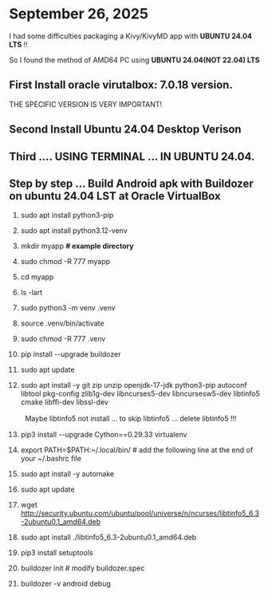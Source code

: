 # September 26, 2025 

I had some difficulties packaging a Kivy/KivyMD app with <b>UBUNTU 24.04 LTS</b> !!

So I found the method of AMD64 PC using <b>UBUNTU 24.04(NOT 22.04) LTS</b>

## First Install oracle virutalbox: 7.0.18 version. 

THE SPECIFIC VERSION IS VERY IMPORTANT!

## Second Install Ubuntu 24.04 Desktop Verison

## Third .... USING TERMINAL ... IN UBUNTU 24.04.

## Step by step ... Build Android apk with Buildozer on ubuntu 24.04 LST at Oracle VirtualBox

1. sudo apt install python3-pip

2. sudo apt install python3.12-venv

3. mkdir myapp                  <b> # example directory </b>

4. sudo chmod -R 777 myapp

5. cd myapp

6. ls -lart

7. sudo python3 -m venv .venv

8. source .venv/bin/activate

9. sudo chmod -R 777 .venv

10. pip install --upgrade buildozer

11. sudo apt update

12. sudo apt install -y git zip unzip openjdk-17-jdk python3-pip autoconf libtool pkg-config zlib1g-dev libncurses5-dev libncursesw5-dev libtinfo5 cmake libffi-dev libssl-dev

　　 Maybe libtinfo5 not install ... to skip libtinfo5 ... delete libtinfo5 !!!

13. pip3 install --upgrade Cython==0.29.33 virtualenv       

14. export PATH=$PATH:~/.local/bin/                         # add the following line at the end of your ~/.bashrc file

15. sudo apt install -y automake

16. sudo apt update

17. wget http://security.ubuntu.com/ubuntu/pool/universe/n/ncurses/libtinfo5_6.3-2ubuntu0.1_amd64.deb

18. sudo apt install ./libtinfo5_6.3-2ubuntu0.1_amd64.deb

19. pip3 install setuptools

20. buildozer init                                          # modify buildozer.spec

21. buildozer -v android debug
